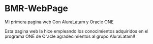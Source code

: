 # BMR-WebPage
Mi primera pagina web Con AluraLatam y Oracle ONE

Esta pagina web la hice empleando los conocimientos adquiridos en el programa ONE de Oracle
agradecimientos al grupo AluraLatam!!
